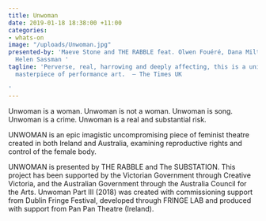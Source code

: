 ```yaml
---
title: Unwoman
date: 2019-01-18 18:38:00 +11:00
categories:
- whats-on
image: "/uploads/Unwoman.jpg"
presented-by: 'Maeve Stone and THE RABBLE feat. Olwen Fouéré, Dana Miltins and Mary
  Helen Sassman '
tagline: 'Perverse, real, harrowing and deeply affecting, this is a universal, unforgettable
  masterpiece of performance art.  – The Times UK

'
---
```


Unwoman is a woman.
Unwoman is not a woman.
Unwoman is song.
Unwoman is a crime.
Unwoman is a real and substantial risk.

UNWOMAN is an epic imagistic uncompromising piece of feminist theatre created in both Ireland and Australia, examining reproductive rights and control of the female body.  

UNWOMAN is presented by THE RABBLE and The SUBSTATION. This project has been supported by the Victorian Government through Creative Victoria, and the Australian Government through the Australia Council for the Arts. Unwoman Part III (2018) was created with commissioning support from Dublin Fringe Festival, developed through FRINGE LAB and produced with support from Pan Pan Theatre (Ireland).

